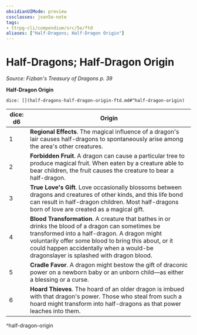 ```yaml
---
obsidianUIMode: preview
cssclasses: json5e-note
tags:
- ttrpg-cli/compendium/src/5e/ftd
aliases: ["Half-Dragons; Half-Dragon Origin"]
---
```

# Half-Dragons; Half-Dragon Origin
*Source: Fizban's Treasury of Dragons p. 39* 

**Half-Dragon Origin**

`dice: [](half-dragons-half-dragon-origin-ftd.md#^half-dragon-origin)`

| dice: d6 | Origin |
|----------|--------|
| 1 | **Regional Effects**. The magical influence of a dragon's lair causes half-dragons to spontaneously arise among the area's other creatures. |
| 2 | **Forbidden Fruit**. A dragon can cause a particular tree to produce magical fruit. When eaten by a creature able to bear children, the fruit causes the creature to bear a half-dragon. |
| 3 | **True Love's Gift**. Love occasionally blossoms between dragons and creatures of other kinds, and this life bond can result in half-dragon children. Most half-dragons born of love are created as a magical gift. |
| 4 | **Blood Transformation**. A creature that bathes in or drinks the blood of a dragon can sometimes be transformed into a half-dragon. A dragon might voluntarily offer some blood to bring this about, or it could happen accidentally when a would-be dragonslayer is splashed with dragon blood. |
| 5 | **Cradle Favor**. A dragon might bestow the gift of draconic power on a newborn baby or an unborn child—as either a blessing or a curse. |
| 6 | **Hoard Thieves**. The hoard of an older dragon is imbued with that dragon's power. Those who steal from such a hoard might transform into half-dragons as that power leaches into them. |
^half-dragon-origin